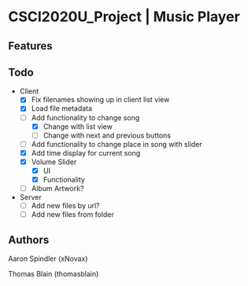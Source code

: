 # CSCI2020U_Project | Music Player
## Features

## Todo
- Client
    - [x] Fix filenames showing up in client list view
    - [x] Load file metadata
    - [ ] Add functionality to change song
        - [x] Change with list view
        - [ ] Change with next and previous buttons
    - [ ] Add functionality to change place in song with slider
    - [x] Add time display for current song
    - [x] Volume Slider
        - [x] UI
        - [x] Functionality
    - [ ] Album Artwork?
- Server
    - [ ] Add new files by url?
    - [ ] Add new files from folder
## Authors
Aaron Spindler (xNovax)

Thomas Blain (thomasblain)